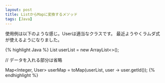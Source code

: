 ```yaml
---
layout: post
title: ListからMapに変換するメソッド
tags: [Java]
---
```







使用例は以下のような感じ。Userは適当なクラスです。
最近ようやくラムダ式が使えるようになりました。


{% highlight Java  %}
List<User> userList = new ArrayList<>();

// データを入れる部分は省略

Map<Integer, User> userMap = toMap(userList, user -> user.getId());
{% endhighlight %}

